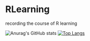 # RLearning
recording the course of R learning

![Anurag's GitHub stats](https://github-readme-stats.vercel.app/api?username=XscapeCn&show_icons=true&theme=onedark)
[![Top Langs](https://github-readme-stats.vercel.app/api/top-langs/?username=XscapeCn&layout=compact)](https://github.com/anuraghazra/github-readme-stats)

